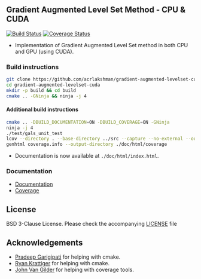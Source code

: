 ## Gradient Augmented Level Set Method - CPU & CUDA
[![Build Status](https://travis-ci.org/acrlakshman/gradient-augmented-levelset-cuda.svg?branch=master)](https://travis-ci.org/acrlakshman/gradient-augmented-levelset-cuda)
[![Coverage Status](https://coveralls.io/repos/github/acrlakshman/gradient-augmented-levelset-cuda/badge.svg)](https://coveralls.io/github/acrlakshman/gradient-augmented-levelset-cuda)

* Implementation of Gradient Augmented Level Set method in both CPU and GPU (using CUDA).

### Build instructions

```sh
git clone https://github.com/acrlakshman/gradient-augmented-levelset-cuda --recursive
cd gradient-augmented-levelset-cuda
mkdir -p build && cd build
cmake .. -GNinja && ninja -j 4
```

#### Additional build instructions

```sh
cmake .. -DBUILD_DOCUMENTATION=ON -DBUILD_COVERAGE=ON -GNinja
ninja -j 4
./test/gals_unit_test
lcov --directory . --base-directory ../src --capture --no-external --output-file coverage.info
genhtml coverage.info --output-directory ./doc/html/coverage
```

* Documentation is now available at `./doc/html/index.html`.

### Documentation

* [Documentation]
* [Coverage]

License
-------

BSD 3-Clause License. Please check the accompanying [LICENSE] file

Acknowledgements
----------------

* [Pradeep Garigipati] for helping with cmake.
* [Ryan Krattiger] for helping with cmake.
* [John Van Gilder] for helping with coverage tools.

[Documentation]:https://acrlakshman.github.io/gradient-augmented-levelset-cuda
[Coverage]:https://acrlakshman.github.io/gradient-augmented-levelset-cuda/coverage
[LICENSE]:https://github.com/acrlakshman/gradient_augmented_levelset_cuda/blob/master/LICENSE
[Pradeep Garigipati]:https://github.com/9prady9
[Ryan Krattiger]:https://github.com/rjk9w5
[John Van Gilder]: https://github.com/JohnVanGilder

